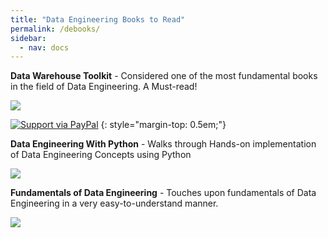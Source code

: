 ```yaml
---
title: "Data Engineering Books to Read"
permalink: /debooks/
sidebar:
  - nav: docs
---
```


**Data Warehouse Toolkit** - Considered one of the most fundamental books in the field of Data Engineering. A Must-read!

![](https://m.media-amazon.com/images/I/81ohP7WlqyL._AC_UF1000,1000_QL80_.jpg)

[![Support via PayPal](https://cdn.jsdelivr.net/gh/twolfson/paypal-github-button@1.0.0/dist/button.svg)](https://www.paypal.me/mmistakes)
{: style="margin-top: 0.5em;"}

**Data Engineering With Python** - Walks through Hands-on implementation of Data Engineering Concepts using Python

![](https://m.media-amazon.com/images/I/712NB2pnF4L._AC_UF1000,1000_QL80_.jpg)

**Fundamentals of Data Engineering** - Touches upon fundamentals of Data Engineering in a very easy-to-understand manner. 

![](https://www.jointaro.com/blog/content/images/2024/02/cover.JPG)
